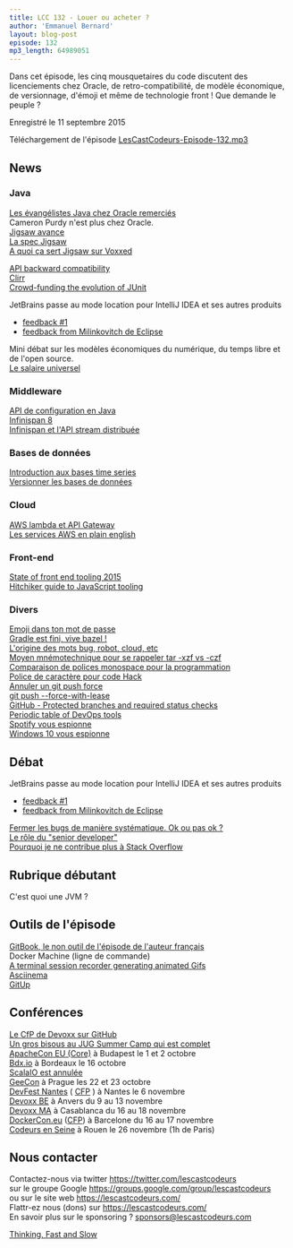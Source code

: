 ```yaml
---
title: LCC 132 - Louer ou acheter ?
author: 'Emmanuel Bernard'
layout: blog-post
episode: 132
mp3_length: 64989051
---
```

Dans cet épisode, les cinq mousquetaires du code discutent des licenciements chez Oracle, de retro-compatibilité, de modèle économique, de versionnage, d'émoji et même de technologie front !
Que demande le peuple ?

Enregistré le 11 septembre 2015

Téléchargement de l'épisode [LesCastCodeurs-Episode-132.mp3](http://traffic.libsyn.com/lescastcodeurs/LesCastCodeurs-Episode-132.mp3)

##  News

###  Java

[Les évangélistes Java chez Oracle remerciés](https://twitter.com/kcpeppe/status/639787715563769856)  
Cameron Purdy n'est plus chez Oracle.  
[Jigsaw avance](http://openjdk.java.net/projects/jigsaw/spec/)   
[La spec Jigsaw](http://openjdk.java.net/projects/jigsaw/spec/sotms/)  
[A quoi ça sert Jigsaw sur Voxxed](https://www.voxxed.com/blog/2015/07/the-features-project-jigsaw-brings-to-java-9/)  

[API backward compatibility](http://wiki.eclipse.org/Evolving_Java-based_APIs_2)  
[Clirr](http://clirr.sourceforge.net)  
[Crowd-funding the evolution of JUnit](http://junit.org/junit-lambda.html)  

JetBrains passe au mode location pour IntelliJ IDEA et ses autres produits  

* [feedback #1](http://bytecrafter.blogspot.ca/2015/09/how-jetbrains-lost-years-of-customer.html)  
* [feedback from Milinkovitch de Eclipse](https://mmilinkov.wordpress.com/2015/09/04/jetbrains-lockin-we-told-you-so/)  

Mini débat sur les modèles économiques du numérique, du temps libre et de l'open source.  
[Le salaire universel](http://www.rtl.fr/actu/economie/vers-un-salaire-universel-en-finlande-7779215361)  

###  Middleware

[API de configuration en Java](http://javaeeconfig.blogspot.com/2015/09/apache-tamaya-new-configuration-api.html)  
[Infinispan 8](http://blog.infinispan.org/2015/08/infinispan-800final.html)  
[Infinispan et l'API stream distribuée](http://ow.ly/3yblL0)  

###  Bases de données 

[Introduction aux bases time series](https://www.mapr.com/blog/time-series-databases-upside-down-internet-whiteboard-walkthrough#.VehiSoWTthg.twitter)  
[Versionner les bases de données](http://enterprisecraftsmanship.com/2015/08/10/database-versioning-best-practices/)  

###  Cloud

[AWS lambda et API Gateway](http://nickmchardy.com/blog/2015/09/my-thoughts-about-aws-api-gateway-working-with-aws-lambda)  
[Les services AWS en plain english](https://www.expeditedssl.com/aws-in-plain-english)  

###  Front-end

[State of front end tooling 2015](http://ashleynolan.co.uk/blog/frontend-tooling-survey-2015-results)  
[Hitchiker guide to JavaScript tooling](http://reactkungfu.com/2015/07/the-hitchhikers-guide-to-modern-javascript-tooling/)  

###  Divers

[Emoji dans ton mot de passe](https://medium.com/@hvost/why-you-should-not-use-emojis-in-your-passwords-b8db0607e169)  
[Gradle est fini, vive bazel !](https://www.pgrs.net/2015/09/01/migrating-from-gradle-to-bazel/?utm_content=buffer4053f&utm_medium=social&utm_source=twitter.com&utm_campaign=buffer)  
[L'origine des mots bug, robot, cloud, etc](http://www.stuff.co.nz/technology/digital-living/70125907/where-tech-terms-like-bug-robot-and-cloud-originally-came-from)  
[Moyen mnémotechnique pour se rappeler tar -xzf vs -czf](https://twitter.com/_tessr/status/626076327133577216)  
[Comparaison de polices monospace pour la programmation](http://s9w.github.io/font_compare/)  
[Police de caractère pour code Hack](http://sourcefoundry.org/hack/)  
[Annuler un git push force](https://blog.hadrien.eu/2015/07/17/annuler-un-push-force/)  
[git push --force-with-lease](https://developer.atlassian.com/blog/2015/04/force-with-lease/)  
[GitHub - Protected branches and required status checks](https://github.com/blog/2051-protected-branches-and-required-status-checks)  
[Periodic table of DevOps tools](https://xebialabs.com/periodic-table-of-devops-tools/)  
[Spotify vous espionne](http://www.wired.com/2015/08/cant-squat-spotifys-eerie-new-privacy-policy/)  
[Windows 10 vous espionne](http://www.nikopik.com/2015/08/une-analyse-de-trafic-reseau-de-windows-10-devoile-lincroyable-etendue-de-lespionnage-mis-en-place-par-microsoft.html)  

##  Débat

JetBrains passe au mode location pour IntelliJ IDEA et ses autres produits  

* [feedback #1](http://bytecrafter.blogspot.ca/2015/09/how-jetbrains-lost-years-of-customer.html)  
* [feedback from Milinkovitch de Eclipse](https://mmilinkov.wordpress.com/2015/09/04/jetbrains-lockin-we-told-you-so/)  

[Fermer les bugs de manière systématique. Ok ou pas ok ?](http://maven.40175.n5.nabble.com/Another-JIRA-cleanup-td5842990.html)  
[Le rôle du "senior developer"](http://mattbriggs.net/blog/2015/06/01/the-role-of-a-senior-developer/)  
[Pourquoi je ne contribue plus à Stack Overflow](http://michael.richter.name/blogs/awhy-i-no-longer-contribute-to-stackoverflow)  

##  Rubrique débutant

C'est quoi une JVM ?  

## Outils de l'épisode

[GitBook, le non outil de l'épisode de l'auteur français](https://www.gitbook.com)  
Docker Machine (ligne de commande)  
[A terminal session recorder generating animated Gifs](https://github.com/chjj/ttystudio)  
[Asciinema](https://asciinema.org)  
[GitUp](http://gitup.co/)  

## Conférences

[Le CfP de Devoxx sur GitHub](https://github.com/nicmarti/cfp-devoxx)  
[Un gros bisous au JUG Summer Camp qui est complet](http://www.jugsummercamp.org/)  
[ApacheCon EU (Core)](http://events.linuxfoundation.org/events/apachecon-core-europe) à Budapest le 1 et 2 octobre  
[Bdx.io](http://www.bdx.io/#/home) à Bordeaux le 16 octobre  
[ScalaIO est annulée](http://scala.io)  
[GeeCon](http://www.geecon.org) à Prague les 22 et 23 octobre  
[DevFest Nantes](https://devfest.gdgnantes.com) ( [CFP](http://cfp2015.gdgnantes.com/#/login) ) à Nantes le 6 novembre  
[Devoxx BE](http://www.devoxx.be) à Anvers du 9 au 13 novembre  
[Devoxx MA](http://devoxx.ma/fr/) à Casablanca du 16 au 18 novembre  
[DockerCon.eu](http://europe-2015.dockercon.com) ([CFP](https://docs.google.com/a/cloudbees.com/forms/d/1NvMe1rH4GQlIOEMu9T8vT0_WYx92XyV-41fTm-B2WpQ/viewform)) à Barcelone du 16 au 17 novembre  
[Codeurs en Seine](http://www.codeursenseine.com/2015/) à Rouen le 26 novembre (1h de Paris)  

## Nous contacter

Contactez-nous via twitter <https://twitter.com/lescastcodeurs>  
sur le groupe Google <https://groups.google.com/group/lescastcodeurs>  
ou sur le site web <https://lescastcodeurs.com/>  
Flattr-ez nous (dons) sur <https://lescastcodeurs.com/>  
En savoir plus sur le sponsoring ? [sponsors@lescastcodeurs.com](mailto:sponsors@lescastcodeurs.com)  

[Thinking, Fast and Slow](http://www.amazon.fr/Thinking-Fast-Slow-Daniel-Kahneman/dp/0374533555)  
